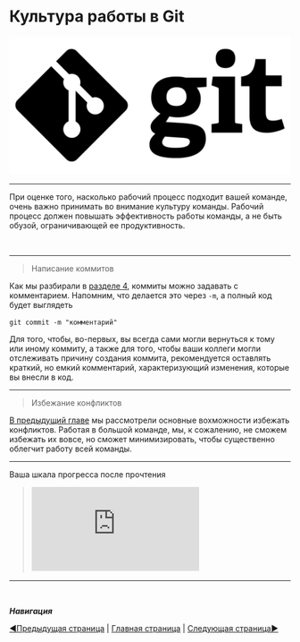 # **Культура работы в Git**

![git](git_par7.jpg)

----

При оценке того, насколько рабочий процесс подходит вашей команде, очень важно принимать во внимание культуру команды. Рабочий процесс должен повышать эффективность работы команды, а не быть обузой, ограничивающей ее продуктивность.

&nbsp; 

---- 

> Написание коммитов

Как мы разбирали в [разделе 4](paragraph_4.md), коммиты можно задавать с комментарием. Напомним, что делается это через `-m`, а полный код будет выглядеть
```
git commit -m "комментарий"
```

Для того, чтобы, во-первых, вы всегда сами могли вернуться к тому или иному коммиту, а также для того, чтобы ваши коллеги могли отслеживать причину создания коммита, рекомендуется оставлять краткий, но емкий комментарий, характеризующий изменения, которые вы внесли в код. 

--------
> Избежание конфликтов

[В предыдущий главе](/paragraph_5.md) мы рассмотрели основные вохможности избежать конфликтов. Работая в большой команде, мы, к сожалению, не сможем избежать их вовсе, но сможет минимизировать, чтобы существенно облегчит работу всей команды. 

------

Ваша шкала прогресса после прочтения
> ![progress](http://www.yarntomato.com/percentbarmaker/button.php?barPosition=100&leftFill=%23FF0000 "progress")
-----------

&nbsp;


***Навигация***

[◀️Предыдущая страница](paragraph_6.md) | [Главная страница](readme.md) | [Следующая страница▶️](end.md)